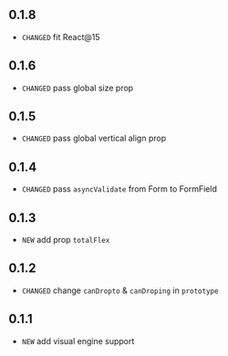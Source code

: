 ## 0.1.8

* `CHANGED` fit React@15

## 0.1.6

* `CHANGED` pass global size prop

## 0.1.5

* `CHANGED` pass global vertical align prop

## 0.1.4

* `CHANGED` pass `asyncValidate` from Form to FormField

## 0.1.3

* `NEW` add prop `totalFlex`

## 0.1.2

* `CHANGED` change `canDropto` & `canDroping` in `prototype`

## 0.1.1

* `NEW` add visual engine support